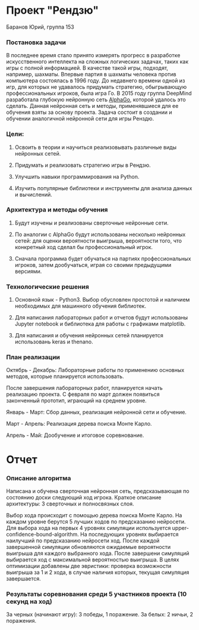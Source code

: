 # Проект "Рендзю"

Баранов Юрий, группа 153

### Постановка задачи

В последнее время стало принято измерять прогресс в разработке искусственного интеллекта на сложных логических задачах, таких как игры с полной информацией. В качестве такой игры, подходят, например, шахматы. Впервые партия в шахматы человека против компьютера состоялась в 1996 году. До недавнего времени одной из игр, для которых не удавалось придумать стратегию, обыгрывающую профессиональных игроков, была игра Го. В 2015 году группа DeepMind разработала глубокую нейронную сеть [AlphaGo](https://en.wikipedia.org/wiki/AlphaGo), которой удалось это сделать. Данная нейронная сеть и методы, применявшиеся для ее обучения взяты за основу проекта. Задача состоит в создании и обучении аналогичной нейронной сети для игры Ренздю.


### Цели:

1. Освоить в теории и научиться реализовывать различные виды нейронных сетей.

2. Придумать и реализовать стратегию игры в Рендзю.

3. Улучшить навыки программирования на Python.

4. Изучить популярные библиотеки и инструменты для анализа данных и вычислений.


### Архитектура и методы обучения

1. Будут изучены и реализованы сверточные нейронные сети.

2. По аналогии с AlphaGo будут использованы несколько нейронных сетей: для оценки вероятности выигрыша, вероятности того, что конкретный ход сделал бы профессиональный игрок.

3. Сначала программа будет обучаться на партиях профессиональных игроков, затем дообучаться, играя со своими предыдущими версиями.


### Технологические решения

1. Основной язык - Python3. Выбор обусловлен простотой и наличием необходимых для машинного обучения библиотек.

2. Для написания лабораторных работ и отчетов будут использованы Jupyter notebook и библиотека для работы с графиками matplotlib.

3. Для написания и обучения нейронных сетей планируется использовань keras и thenano.

### План реализации

Октябрь - Декабрь: Лабораторные работы по применению основных методов, которые планируется использовать.

После завершения лабораторных работ, планируется начать реализацию проекта. С февраля по март должен появиться законченный прототип, играющий на среднем уровне.

Январь - Март: Сбор данных, реализация нейронной сети и обучение.

Март - Апрель: Реализация дерева поиска Монте Карло.

Апрель - Май: Дообучение и итоговое соревнование.


# Отчет

### Описание алгоритма

Написана и обучена сверточная нейронная сеть, предсказывающая по состоянию доски следующий ход игрока. Краткое описание архитектуры: 3 сверточных и полносвязных слоя.

Выбор хода происходит с помощью дерева поиска Монте Карло. На каждом уровне берутся 5 лучших ходов по предсказанию нейросети. Для выбора хода на первых 4 уровнях симуляции используется upper-confidence-bound-algorithm. На последующих уровнях выбирается наилучший по предсказанию нейросети ход. После каждой завершенной симуляции обновляются ожидаемые вероятности выигрыша для каждого выбранного хода. После завершени симуляций выбирается ход с максимальной вероятностью выигрыша. В целях оптимизации добавлены две эвристики: проверка возможности выигрыша за 1 и 2 хода, в случае наличия которых, текущая симуляция завершается.

### Результаты соревнования среди 5 участников проекта (10 секунд на ход)

За черных (начинают игру): 3 победы, 1 поражение.
За белых: 2 ничьи, 2 поражения.



